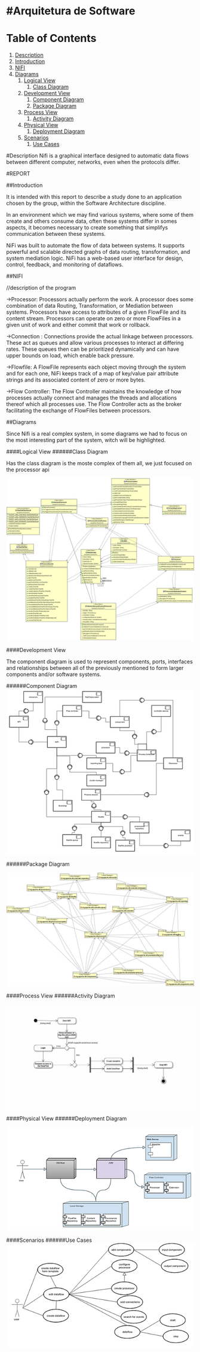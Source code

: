 #Arquitetura de Software
=================

Table of Contents
=================

 1. [Description](#description)
 2. [Introduction](#introduction)
 3. [NIFI](#nifi)
 4. [Diagrams](#diagrams)
    1. [Logical View](#logical-view)
          1. [Class Diagram](#class-diagram)
    2. [Development View](#development-view)
          1. [Component Diagram](#component-diagram)
          2. [Package Diagram](#package-diagram)
    3. [Process  View](#process--view)
          1. [Activity Diagram](#activity-diagram)
    4. [Physical View](#physical-view)
          1. [Deployment Diagram](#deployment-diagram)
    5. [Scenarios](#scenarios)
          1. [Use Cases](#use-cases)

#Description
Nifi is a graphical interface designed to automatic data flows between different computer, networks, even when the protocols differ.

#REPORT

##Introduction

It is intended with this report to describe a study done to an application chosen by the group, within the Software Architecture discipline.

In an environment which we may find various systems, where some of them create and others consume data, often these systems differ in somes aspects, it becomes necessary to create something that simplifys communication between these systems.

NiFi was built to automate the flow of data between systems. It supports powerful and scalable directed graphs of data routing, transformation, and system mediation logic.  NiFi has a web-based user interface for design, control, feedback, and monitoring of dataflows.


##NIFI

//description of the program


->Processor: Processors actually perform the work. A processor does some combination of data Routing, Transformation, or Mediation between systems. Processors have access to attributes of a given FlowFile and its content stream. Processors can operate on zero or more FlowFiles in a given unit of work and either commit that work or rollback.

->Connection :  Connections provide the actual linkage between processors. These act as queues and allow various processes to interact at differing rates. These queues then can be prioritized dynamically and can have upper bounds on load, which enable back pressure.

->Flowfile: A FlowFile represents each object moving through the system and for each one, NiFi keeps track of a map of key/value pair attribute strings and its associated content of zero or more bytes.

->Flow Controller: The Flow Controller maintains the knowledge of how processes actually connect and manages the threads and allocations thereof which all processes use. The Flow Controller acts as the broker facilitating the exchange of FlowFiles between processors.

##Diagrams

Since Nifi is a real complex system, in some diagrams we had to focus on the most interesting part of the system, witch will be highlighted.

####Logical View
######Class Diagram

Has the class diagram is the moste complex of them all, we just focused on the processor api

![alt tag](https://github.com/Jointome/nifi/blob/master/ArchSW-docs/classdiagram.jpg)

####Development View

The component diagram is used to represent components, ports, interfaces and relationships between all of the previously mentioned to form larger components and/or software systems. 

######Component Diagram
![alt tag](https://github.com/Jointome/nifi/blob/master/ArchSW-docs/component.png)

######Package Diagram

![alt tag](https://github.com/Jointome/nifi/blob/master/ArchSW-docs/packagediagram.jpg)

####Process  View
######Activity Diagram

![alt tag](https://github.com/Jointome/nifi/blob/master/ArchSW-docs/process.JPG)

####Physical View
######Deployment Diagram

![alt tag](https://github.com/Jointome/nifi/blob/master/ArchSW-docs/deployment.png)


####Scenarios
######Use Cases
![alt tag](https://github.com/Jointome/nifi/blob/master/ArchSW-docs/scenarios.png)
